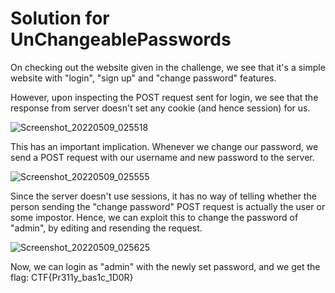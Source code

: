 # Solution for UnChangeablePasswords

On checking out the website given in the challenge, we see that it's a simple website with "login", "sign up" and "change password" features.

However, upon inspecting the POST request sent for login, we see that the response from server doesn't set any cookie (and hence session) for us.

![Screenshot_20220509_025518](https://user-images.githubusercontent.com/73381089/167316477-a8bfe857-bd81-49bf-aee6-4b2cf8a10705.png)

This has an important implication. Whenever we change our password, we send a POST request with our username and new password to the server.

![Screenshot_20220509_025555](https://user-images.githubusercontent.com/73381089/167316496-41655b48-f418-40a6-ad49-85c1eeab110d.png)

Since the server doesn't use sessions, it has no way of telling whether the person sending the "change password" POST request is actually the 
user or some impostor. Hence, we can exploit this to change the password of "admin", by editing and resending the request.

![Screenshot_20220509_025625](https://user-images.githubusercontent.com/73381089/167316499-08593443-c0b1-4d66-9b31-bc96beddb763.png)

Now, we can login as "admin" with the newly set password, and we get the flag: CTF{Pr311y_bas1c_1D0R} 
